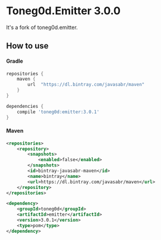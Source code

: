 # Toneg0d.Emitter 3.0.0 #

It's a fork of toneg0d.emitter.

## How to use

#### Gradle

```groovy
repositories {
    maven {
        url  "https://dl.bintray.com/javasabr/maven" 
    }
}

dependencies {
    compile 'toneg0d:emitter:3.0.1'
}
```

#### Maven

```xml
<repositories>
    <repository>
        <snapshots>
            <enabled>false</enabled>
        </snapshots>
        <id>bintray-javasabr-maven</id>
        <name>bintray</name>
        <url>https://dl.bintray.com/javasabr/maven</url>
    </repository>
</repositories>

<dependency>
    <groupId>toneg0d</groupId>
    <artifactId>emitter</artifactId>
    <version>3.0.1</version>
    <type>pom</type>
</dependency>
```